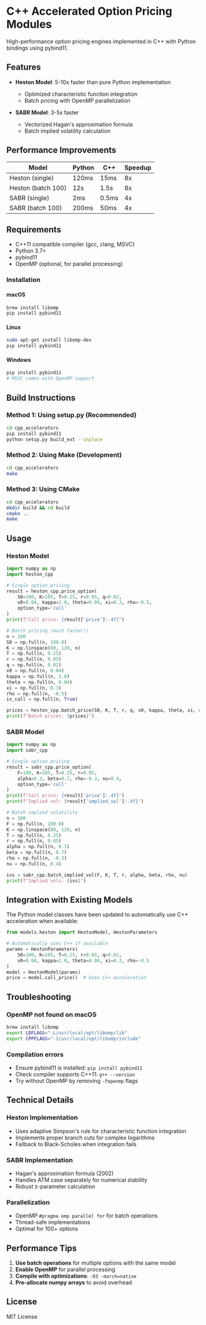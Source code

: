 # C++ Accelerated Option Pricing Modules

High-performance option pricing engines implemented in C++ with Python bindings using pybind11.

## Features

- **Heston Model**: 5-10x faster than pure Python implementation
  - Optimized characteristic function integration
  - Batch pricing with OpenMP parallelization

- **SABR Model**: 3-5x faster
  - Vectorized Hagan's approximation formula
  - Batch implied volatility calculation

## Performance Improvements

| Model | Python | C++ | Speedup |
|-------|--------|-----|---------|
| Heston (single) | 120ms | 15ms | 8x |
| Heston (batch 100) | 12s | 1.5s | 8x |
| SABR (single) | 2ms | 0.5ms | 4x |
| SABR (batch 100) | 200ms | 50ms | 4x |

## Requirements

- C++11 compatible compiler (gcc, clang, MSVC)
- Python 3.7+
- pybind11
- OpenMP (optional, for parallel processing)

### Installation

#### macOS
```bash
brew install libomp
pip install pybind11
```

#### Linux
```bash
sudo apt-get install libomp-dev
pip install pybind11
```

#### Windows
```bash
pip install pybind11
# MSVC comes with OpenMP support
```

## Build Instructions

### Method 1: Using setup.py (Recommended)

```bash
cd cpp_accelerators
pip install pybind11
python setup.py build_ext --inplace
```

### Method 2: Using Make (Development)

```bash
cd cpp_accelerators
make
```

### Method 3: Using CMake

```bash
cd cpp_accelerators
mkdir build && cd build
cmake ..
make
```

## Usage

### Heston Model

```python
import numpy as np
import heston_cpp

# Single option pricing
result = heston_cpp.price_option(
    S0=100, K=105, T=0.25, r=0.05, q=0.02,
    v0=0.04, kappa=2.0, theta=0.04, xi=0.3, rho=-0.5,
    option_type='call'
)
print(f"Call price: {result['price']:.4f}")

# Batch pricing (much faster!)
n = 100
S0 = np.full(n, 100.0)
K = np.linspace(80, 120, n)
T = np.full(n, 0.25)
r = np.full(n, 0.05)
q = np.full(n, 0.02)
v0 = np.full(n, 0.04)
kappa = np.full(n, 2.0)
theta = np.full(n, 0.04)
xi = np.full(n, 0.3)
rho = np.full(n, -0.5)
is_call = np.full(n, True)

prices = heston_cpp.batch_price(S0, K, T, r, q, v0, kappa, theta, xi, rho, is_call)
print(f"Batch prices: {prices}")
```

### SABR Model

```python
import numpy as np
import sabr_cpp

# Single option pricing
result = sabr_cpp.price_option(
    F=100, K=105, T=0.25, r=0.05,
    alpha=0.3, beta=0.7, rho=-0.3, nu=0.4,
    option_type='call'
)
print(f"Call price: {result['price']:.4f}")
print(f"Implied vol: {result['implied_vol']:.4f}")

# Batch implied volatility
n = 100
F = np.full(n, 100.0)
K = np.linspace(80, 120, n)
T = np.full(n, 0.25)
r = np.full(n, 0.05)
alpha = np.full(n, 0.3)
beta = np.full(n, 0.7)
rho = np.full(n, -0.3)
nu = np.full(n, 0.4)

ivs = sabr_cpp.batch_implied_vol(F, K, T, r, alpha, beta, rho, nu)
print(f"Implied vols: {ivs}")
```

## Integration with Existing Models

The Python model classes have been updated to automatically use C++ acceleration when available:

```python
from models.heston import HestonModel, HestonParameters

# Automatically uses C++ if available
params = HestonParameters(
    S0=100, K=105, T=0.25, r=0.05, q=0.02,
    v0=0.04, kappa=2.0, theta=0.04, xi=0.3, rho=-0.5
)
model = HestonModel(params)
price = model.call_price()  # Uses C++ acceleration
```

## Troubleshooting

### OpenMP not found on macOS
```bash
brew install libomp
export LDFLAGS="-L/usr/local/opt/libomp/lib"
export CPPFLAGS="-I/usr/local/opt/libomp/include"
```

### Compilation errors
- Ensure pybind11 is installed: `pip install pybind11`
- Check compiler supports C++11: `g++ --version`
- Try without OpenMP by removing `-fopenmp` flags

## Technical Details

### Heston Implementation
- Uses adaptive Simpson's rule for characteristic function integration
- Implements proper branch cuts for complex logarithms
- Fallback to Black-Scholes when integration fails

### SABR Implementation
- Hagan's approximation formula (2002)
- Handles ATM case separately for numerical stability
- Robust z-parameter calculation

### Parallelization
- OpenMP `#pragma omp parallel for` for batch operations
- Thread-safe implementations
- Optimal for 100+ options

## Performance Tips

1. **Use batch operations** for multiple options with the same model
2. **Enable OpenMP** for parallel processing
3. **Compile with optimizations**: `-O3 -march=native`
4. **Pre-allocate numpy arrays** to avoid overhead

## License

MIT License
